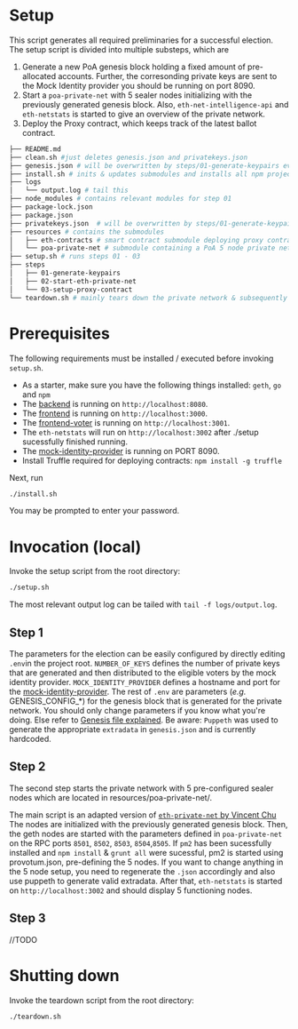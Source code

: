 Setup
=====

This script generates all required preliminaries for a successful election.
The setup script is divided into multiple substeps, which are

1. Generate a new PoA genesis block holding a fixed amount of pre-allocated accounts. Further, the corresonding private keys are sent to the Mock Identity provider you should be running on port 8090.
2. Start a `poa-private-net` with 5 sealer nodes initializing with the previously generated genesis block. Also, `eth-net-intelligence-api` and `eth-netstats` is started to give an overview of the private network. 
3. Deploy the Proxy contract, which keeps track of the latest ballot contract. 


```bash
├── README.md
├── clean.sh #just deletes genesis.json and privatekeys.json
├── genesis.json # will be overwritten by steps/01-generate-keypairs every time ./setup is run
├── install.sh # inits & updates submodules and installs all npm projects
├── logs 
│   └── output.log # tail this
├── node_modules # contains relevant modules for step 01
├── package-lock.json
├── package.json
├── privatekeys.json  # will be overwritten by steps/01-generate-keypairs every time ./setup is run
├── resources # contains the submodules
│   ├── eth-contracts # smart contract submodule deploying proxy contract
│   └── poa-private-net # submodule containing a PoA 5 node private network
├── setup.sh # runs steps 01 - 03
├── steps
│   ├── 01-generate-keypairs 
│   ├── 02-start-eth-private-net
│   └── 03-setup-proxy-contract
└── teardown.sh # mainly tears down the private network & subsequently created / generated files and processes
```

# Prerequisites
The following requirements must be installed / executed 
before invoking `setup.sh`.

* As a starter, make sure you have the following things installed: `geth`, `go` and `npm`
* The [backend](https://github.com/provotum/backend) is running on `http://localhost:8080`.
* The [frontend](https://github.com/provotum/frontend) is running on `http://localhost:3000`.
* The [frontend-voter](https://github.com/provotum/frontend-voter) is running on `http://localhost:3001`.
* The `eth-netstats` will run on `http://localhost:3002` after ./setup sucessfully finished running.
* The [mock-identity-provider](https://github.com/provotum/mock-identity-provider) is running on PORT 8090.
* Install Truffle required for deploying contracts: `npm install -g truffle`

Next, run 
```bash
./install.sh
```
You may be prompted to enter your password.

# Invocation (local)
Invoke the setup script from the root directory: 
```bash
./setup.sh
```
The most relevant output log can be tailed with `tail -f logs/output.log`.

## Step 1
The parameters for the election can be easily configured by directly editing `.env`in the project root.
`NUMBER_OF_KEYS` defines the number of private keys that are generated and then distributed to the eligible voters by the mock identity provider. `MOCK_IDENTITY_PROVIDER` defines a hostname and port for the [mock-identity-provider](https://github.com/provotum/mock-identity-provider).
The rest of `.env` are parameters (*e.g.* GENESIS_CONFIG_*) for the genesis block that is generated for the private network. 
You should only change parameters if you know what you're doing. Else refer to [Genesis file explained](https://medium.com/taipei-ethereum-meetup/beginners-guide-to-ethereum-3-explain-the-genesis-file-and-use-it-to-customize-your-blockchain-552eb6265145). Be aware: `Puppeth` was used to generate the appropriate `extradata` in `genesis.json` and is currently hardcoded. 

## Step 2
The second step starts the private network with 5 pre-configured sealer nodes which are located in resources/poa-private-net/. 

The main script is an adapted version of [`eth-private-net` by Vincent Chu](https://github.com/vincentchu/eth-private-net)
The nodes are initialized with the previously generated genesis block. Then, the geth nodes are started with the parameters defined in `poa-private-net` on the RPC ports `8501`, `8502`, `8503`, `8504`,`8505`. 
If `pm2` has been sucessfully installed and `npm install` & `grunt all` were sucessful, pm2 is started using provotum.json, pre-defining the 5 nodes. If you want to change anything in the 5 node setup, you need to regenerate the `.json` accordingly and also use puppeth to generate valid extradata. 
After that, `eth-netstats` is started on `http://localhost:3002` and should display 5 functioning nodes. 

## Step 3
//TODO 

# Shutting down
Invoke the teardown script from the root directory: 
```bash
./teardown.sh
```


